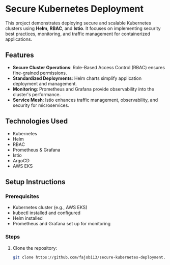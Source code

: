 # Secure Kubernetes Deployment

This project demonstrates deploying secure and scalable Kubernetes clusters using **Helm**, **RBAC**, and **Istio**. It focuses on implementing security best practices, monitoring, and traffic management for containerized applications.

## Features
- **Secure Cluster Operations**: Role-Based Access Control (RBAC) ensures fine-grained permissions.
- **Standardized Deployments**: Helm charts simplify application deployment and management.
- **Monitoring**: Prometheus and Grafana provide observability into the cluster's performance.
- **Service Mesh**: Istio enhances traffic management, observability, and security for microservices.

## Technologies Used
- Kubernetes
- Helm
- RBAC
- Prometheus & Grafana
- Istio
- ArgoCD
- AWS EKS

## Setup Instructions

### Prerequisites
- Kubernetes cluster (e.g., AWS EKS)
- kubectl installed and configured
- Helm installed
- Prometheus and Grafana set up for monitoring

### Steps
1. Clone the repository:
   ```bash
   git clone https://github.com/fajobi13/secure-kubernetes-deployment.git
